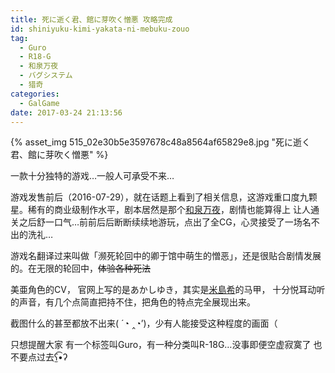 ```yaml
---
title: 死に逝く君、館に芽吹く憎悪 攻略完成
id: shiniyuku-kimi-yakata-ni-mebuku-zouo
tag:
  - Guro
  - R18-G
  - 和泉万夜
  - バグシステム
  - 猎奇
categories:
  - GalGame
date: 2017-03-24 21:13:56
---
```

{% asset_img 515_02e30b5e3597678c48a8564af65829e8.jpg "死に逝く君、館に芽吹く憎悪" %}

一款十分独特的游戏…一般人可承受不来…

<!--more-->

游戏发售前后（2016-07-29），就在话题上看到了相关信息，这游戏重口度九颗星。稀有的商业级制作水平，剧本居然是那个[和泉万夜](https://ja.wikipedia.org/wiki/%E5%92%8C%E6%B3%89%E4%B8%87%E5%A4%9C)，剧情也能算得上 让人通关之后舒一口气…前前后后断断续续地游玩，点出了全CG，心灵接受了一场名不出的洗礼…

游戏名翻译过来叫做「濒死轮回中的卿于馆中萌生的憎恶」，还是很贴合剧情发展的。在无限的轮回中，~~体验各种死法~~

美亜角色的CV， 官网上写的是あかしゆき，其实是[米島希](https://bgm.tv/person/8055)的马甲， 十分悦耳动听的声音，有几个点简直把持不住，把角色的特点完全展现出来。

截图什么的甚至都放不出来( ´◔ ‸◔&#8217;)，少有人能接受这种程度的画面（

只想提醒大家 有一个标签叫Guro，有一种分类叫R-18G…没事即便空虚寂寞了 也不要点过去ʕ̫͡•ʔ
